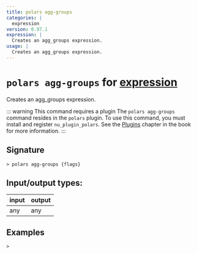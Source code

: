 ```yaml
---
title: polars agg-groups
categories: |
  expression
version: 0.97.1
expression: |
  Creates an agg_groups expression.
usage: |
  Creates an agg_groups expression.
---
```

<!-- This file is automatically generated. Please edit the command in https://github.com/nushell/nushell instead. -->

# `polars agg-groups` for [expression](/commands/categories/expression.md)

<div class='command-title'>Creates an agg_groups expression.</div>

::: warning This command requires a plugin
The `polars agg-groups` command resides in the `polars` plugin.
To use this command, you must install and register `nu_plugin_polars`.
See the [Plugins](/book/plugins.html) chapter in the book for more information.
:::

## Signature

```> polars agg-groups {flags} ```


## Input/output types:

| input | output |
| ----- | ------ |
| any   | any    |

## Examples


```nu
>

```

